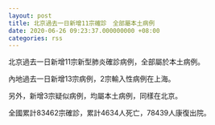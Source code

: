 ```yaml
---
layout: post
title: 北京過去一日新增11宗確診　全部屬本土病例
date: 2020-06-26 09:23:37.000000000 +08:00
categories: rss
---
```


北京過去一日新增11宗新型肺炎確診病例，全部屬於本土病例。

內地過去一日新增13宗病例，2宗輸入性病例在上海。

另外，新增3宗疑似病例，均屬本土病例，同樣在北京。

全國累計83462宗確診，累計4634人死亡，78439人康復出院。
